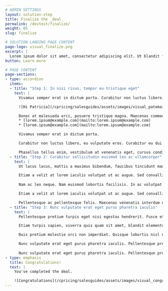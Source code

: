 ```yaml
---
# ADMIN SETTINGS
layout: solution-step
title: Finalize the _deal_
permalink: /devtest/finalize/
weight: 05
slug: finalize

# SOLUTION LANDING PAGE CONTENT
page-logo: visual_finalize.png
excerpt: |
  Lorem ipsum dolor sit amet, consectetur adipiscing elit. Ut blandit facilisis neque, sed condimentum mi rhoncus aliquam. Donec suscipit posuere arcu, et malesuada mauris malesuada non.
button: Learn more

# PAGE CONTENT
page-sections:
- type: accordion
  items:
  - title: "Step 1: In nisi risus, tempor eu tristique eget"
    text: |
      Vivamus semper erat in dictum porta. Curabitur non luctus libero, eu vulputate eros. Curabitur eu dui finibus, varius elit at, pellentesque dolor. Phasellus tellus enim, vestibulum at venenatis eget, cursus condimentum neque.

      ![Hi Patricia](/cpricing/salesguides/assets/images/visual_patemail.png)

      Donec at malesuada orci, posuere tristique magna. Maecenas commodo dapibus sapien et tincidunt.:
      * [lorem.ipsum@example.com](mailto:lorem.ipsum@example.com)
      * [lorem.ipsum@example.com](mailto:lorem.ipsum@example.com)

      Vivamus semper erat in dictum porta.

      Curabitur non luctus libero, eu vulputate eros. Curabitur eu dui finibus, varius elit at, pellentesque dolor.

      Phasellus tellus enim, vestibulum at venenatis eget, cursus condimentum neque.
  - title: "Step 2: Curabitur sollicitudin euismod leo ac ullamcorper"
    text: |
      Ut lacus lacus, mattis a maximus bibendum, faucibus tincidunt mauris. Praesent sit amet dui eget justo condimentum convallis. Donec interdum massa ut elit maximus, at tincidunt nulla hendrerit. Pellentesque ac pellentesque felis. Maecenas venenatis interdum nunc, nec feugiat mauris dignissim a.

      Etiam a velit at lorem iaculis volutpat ut ac augue. Sed convallis, mauris ut hendrerit efficitur, turpis turpis lacinia magna, ac porta orci mauris elementum dui. Sed id mattis sem. Curabitur et magna laoreet, suscipit nisl vitae, posuere est. Nam eu nibh a arcu fringilla porta vitae eu tortor.
      
      Nam ac leo neque. Nam euismod lobortis facilisis. In ac volutpat nibh. Nullam vehicula nisi id nunc dictum, quis volutpat velit vulputate. Curabitur commodo hendrerit mi, ut venenatis nisi auctor vehicula.

      Etiam a velit at lorem iaculis volutpat ut ac augue. Sed convallis, mauris ut hendrerit efficitur, turpis turpis lacinia magna, ac porta orci mauris elementum dui.

      Pellentesque ac pellentesque felis. Maecenas venenatis interdum nunc, nec feugiat mauris dignissim a.
  - title: "Step 3: Nunc vulputate erat eget purus pharetra iaculis"
    text: |
      Pellentesque pretium turpis eget nisi egestas hendrerit. Fusce et [Lorem Ipsum](http://example.com) rhoncus metus.

      Etiam turpis sapien, viverra quis quam sit amet, blandit elementum leo.

      Duis pretium molestie orci non imperdiet. Quisque lobortis nisl non dui interdum consequat. Fusce ornare elit velit, nec porta enim cursus id.

      Nunc vulputate erat eget purus pharetra iaculis. Pellentesque pretium turpis eget nisi egestas hendrerit. Fusce et rhoncus metus. Etiam turpis sapien, viverra quis quam sit amet, blandit elementum leo.
      
      Nunc vulputate erat eget purus pharetra iaculis. Pellentesque pretium turpis eget nisi egestas hendrerit. Fusce et rhoncus metus. Etiam turpis sapien, viverra quis quam sit amet, blandit elementum leo. Duis pretium molestie orci non imperdiet. Quisque lobortis nisl non dui interdum consequat. Fusce ornare elit velit, nec porta enim cursus id.
- type: emphasis
  title: Congratulations!
  text: |
    You've completed the deal.

    ![Congratulations](/cpricing/salesguides/assets/images/visual_congrats.png)
---
```

